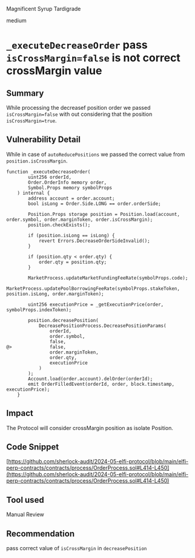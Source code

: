 Magnificent Syrup Tardigrade

medium

# `_executeDecreaseOrder` pass `isCrossMargin=false` is not correct crossMargin  value

## Summary
While processing the decreasef position order we passed `isCrossMargin=false` with out considering that the position `isCrossMargin=true`. 

## Vulnerability Detail
While in case of `autoReducePositions` we passed the correct value from `position.isCrossMargin`. 
```solidity
function _executeDecreaseOrder(
        uint256 orderId,
        Order.OrderInfo memory order,
        Symbol.Props memory symbolProps
    ) internal {
        address account = order.account;
        bool isLong = Order.Side.LONG == order.orderSide;

        Position.Props storage position = Position.load(account, order.symbol, order.marginToken, order.isCrossMargin);
        position.checkExists();

        if (position.isLong == isLong) {
            revert Errors.DecreaseOrderSideInvalid();
        }

        if (position.qty < order.qty) {
            order.qty = position.qty;
        }

        MarketProcess.updateMarketFundingFeeRate(symbolProps.code);
        MarketProcess.updatePoolBorrowingFeeRate(symbolProps.stakeToken, position.isLong, order.marginToken);

        uint256 executionPrice = _getExecutionPrice(order, symbolProps.indexToken);

        position.decreasePosition(
            DecreasePositionProcess.DecreasePositionParams(
                orderId,
                order.symbol,
                false,
@>              false,
                order.marginToken,
                order.qty,
                executionPrice
            )
        );
        Account.load(order.account).delOrder(orderId);
        emit OrderFilledEvent(orderId, order, block.timestamp, executionPrice);
    }
```
## Impact
The Protocol will consider crossMargin position as isolate Position.  

## Code Snippet
[https://github.com/sherlock-audit/2024-05-elfi-protocol/blob/main/elfi-perp-contracts/contracts/process/OrderProcess.sol#L414-L450](https://github.com/sherlock-audit/2024-05-elfi-protocol/blob/main/elfi-perp-contracts/contracts/process/OrderProcess.sol#L414-L450)
## Tool used

Manual Review

## Recommendation
pass correct value of `isCrossMargin` in `decreasePosition`
